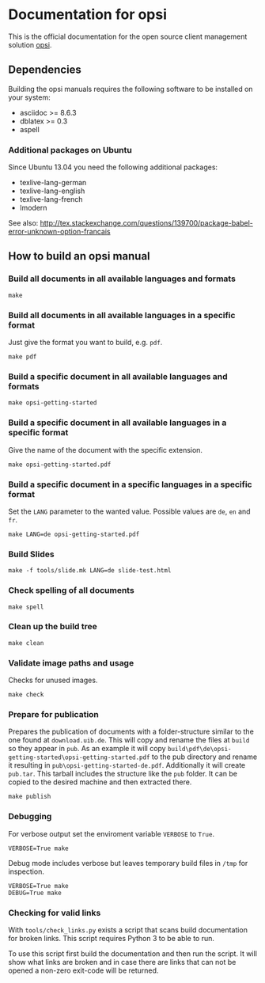 # Documentation for opsi

This is the official documentation for the open source client management solution [opsi](http://www.opsi.org/).

## Dependencies

Building the opsi manuals requires the following software to be installed on your system:

* asciidoc >= 8.6.3
* dblatex  >= 0.3
* aspell

### Additional packages on Ubuntu

Since Ubuntu 13.04 you need the following additional packages:
* texlive-lang-german
* texlive-lang-english
* texlive-lang-french
* lmodern

See also:
http://tex.stackexchange.com/questions/139700/package-babel-error-unknown-option-francais

## How to build an opsi manual

### Build all documents in all available languages and formats

``` shell
make
```

### Build all documents in all available languages in a specific format

Just give the format you want to build, e.g. `pdf`.

``` shell
make pdf
```

### Build a specific document in all available languages and formats

``` shell
make opsi-getting-started
```

### Build a specific document in all available languages in a specific format

Give the name of the document with the specific extension.

``` shell
make opsi-getting-started.pdf
```

### Build a specific document in a specific languages in a specific format

Set the `LANG` parameter to the wanted value.
Possible values are `de`, `en` and `fr`.

``` shell
make LANG=de opsi-getting-started.pdf
```

### Build Slides

``` shell
make -f tools/slide.mk LANG=de slide-test.html
```


### Check spelling of all documents

``` shell
make spell
```

### Clean up the build tree

``` shell
make clean
```

### Validate image paths and usage

Checks for unused images.

``` shell
make check
```

### Prepare for publication

Prepares the publication of documents with a folder-structure similar to
the one found at `download.uib.de`.
This will copy and rename the files at `build` so they appear in `pub`.
As an example it will copy `build\pdf\de\opsi-getting-started\opsi-getting-started.pdf` to the pub directory and rename it resulting in `pub\opsi-getting-started-de.pdf`.
Additionally it will create `pub.tar`.
This tarball includes the structure like the `pub` folder.
It can be copied to the desired machine and then extracted there.

``` shell
make publish
```

### Debugging

For verbose output set the enviroment variable `VERBOSE` to `True`.

``` shell
VERBOSE=True make
```

Debug mode includes verbose but leaves temporary build files in `/tmp` for inspection.

``` shell
VERBOSE=True make
DEBUG=True make
```

### Checking for valid links

With `tools/check_links.py` exists a script that scans build documentation for broken links.
This script requires Python 3 to be able to run.

To use this script first build the documentation and then run the script. It will show what links are broken and in case there are links that can not be opened a non-zero exit-code will be returned.
